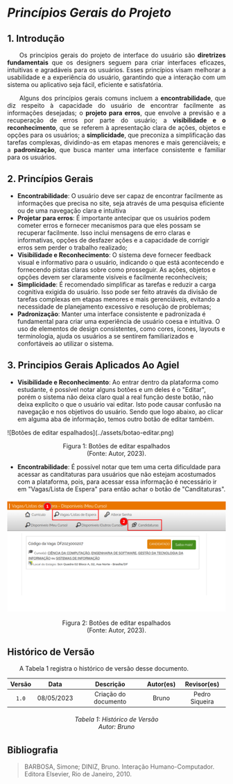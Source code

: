 # ***Princípios Gerais do Projeto***

## **1. Introdução**
<p align="justify">
&emsp;&emsp;Os princípios gerais do projeto de interface do usuário são <b>diretrizes fundamentais</b> que os designers seguem para criar interfaces eficazes, intuitivas e agradáveis para os usuários. Esses princípios visam melhorar a usabilidade e a experiência do usuário, garantindo que a interação com um sistema ou aplicativo seja fácil, eficiente e satisfatória.
</p>
<p align="justify">
&emsp;&emsp;Alguns dos princípios gerais comuns incluem a <b>encontrabilidade</b>, que diz respeito à capacidade do usuário de encontrar facilmente as informações desejadas; o <b>projeto para erros</b>, que envolve a previsão e a recuperação de erros por parte do usuário; a <b>visibilidade e o reconhecimento</b>, que se referem à apresentação clara de ações, objetos e opções para os usuários; a <b>simplicidade</b>, que preconiza a simplificação das tarefas complexas, dividindo-as em etapas menores e mais gerenciáveis; e a <b>padronização</b>, que busca manter uma interface consistente e familiar para os usuários.
</p>

## **2. Princípios Gerais**
<p align="justify">
<ul>
<li> <b>Encontrabilidade</b>: O usuário deve ser capaz de encontrar facilmente as informações que precisa no site, seja através de uma pesquisa eficiente ou de uma navegação clara e intuitiva </li>
<li> <b>Projetar para erros</b>: É importante antecipar que os usuários podem cometer erros e fornecer mecanismos para que eles possam se recuperar facilmente. Isso inclui mensagens de erro claras e informativas, opções de desfazer ações e a capacidade de corrigir erros sem perder o trabalho realizado; </li>
<li> <b>Visibilidade e Reconhecimento</b>: O sistema deve fornecer feedback visual e informativo para o usuário, indicando o que está acontecendo e fornecendo pistas claras sobre como prosseguir. As ações, objetos e opções devem ser claramente visíveis e facilmente reconhecíveis;</li>
<li> <b>Simplicidade</b>: É recomendado simplificar as tarefas e reduzir a carga cognitiva exigida do usuário. Isso pode ser feito através da divisão de tarefas complexas em etapas menores e mais gerenciáveis, evitando a necessidade de planejamento excessivo e resolução de problemas; </li>
<li> <b>Padronização</b>: Manter uma interface consistente e padronizada é fundamental para criar uma experiência de usuário coesa e intuitiva. O uso de elementos de design consistentes, como cores, ícones, layouts e terminologia, ajuda os usuários a se sentirem familiarizados e confortáveis ao utilizar o sistema. </li>
</ul>
</p>

## **3. Principios Gerais Aplicados Ao Agiel**
<p align="justify">
<ul>
<li> <b>Visibilidade e Reconhecimento</b>: Ao entrar dentro da plataforma como estudante, é possível notar alguns botões e um deles é o "Editar", porém o sistema não deixa claro qual a real função deste botão, não deixa explicíto o que o usuário vai editar. Isto pode causar confusão na navegação e nos objetivos do usuário. Sendo que logo abaixo, ao clicar em alguma aba de informação, temos outro botão de editar também. </li>
</ul>
</p>
![Botões de editar espalhados](../assets/botao-editar.png)
<div style="text-align: center">
<p> Figura 1:  Botões de editar espalhados<br/> (Fonte: Autor, 2023).</p>
</div>
<p align="justify">
<ul>
<li><b>Encontrabilidade</b>: É possível notar que tem uma certa dificuldade para acessar as canditaturas para usuários que não estejam acostumados com a plataforma, pois, para acessar essa informação é necessário ir em "Vagas/Lista de Espera" para então achar o botão de "Canditaturas". </li>
</ul>
</p>

![Botão de candidatura escondido](../assets/botao-candidatar.png)

<div style="text-align: center">
<p> Figura 2:  Botões de editar espalhados<br/> (Fonte: Autor, 2023).</p>
</div>

## **Histórico de Versão**
&emsp;&emsp;A Tabela 1 registra o histórico de versão desse documento.

| Versão |    Data    |      Descrição       | Autor(es) |  Revisor(es)   |
|:------:|:----------:|:--------------------:|:---------:|:--------------:|
| `1.0`  | 08/05/2023 | Criação do documento |   Bruno   | Pedro Siqueira |

<h6 align = "center"> Tabela 1: Histórico de Versão
<br> Autor: Bruno </h6>

## **Bibliografia**

> BARBOSA, Simone; DINIZ, Bruno. Interação Humano-Computador. Editora Elsevier, Rio de Janeiro, 2010.